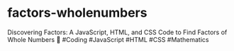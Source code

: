 # factors-wholenumbers
Discovering Factors: A JavaScript, HTML, and CSS Code to Find Factors of Whole Numbers 🧮 #Coding #JavaScript #HTML #CSS #Mathematics
